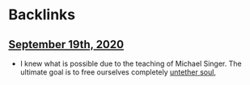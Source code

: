 
# Backlinks
## [September 19th, 2020](<September 19th, 2020.md>)
- I knew what is possible due to the teaching of Michael Singer. The ultimate goal is to free ourselves completely [untether soul](<untether soul.md>),

